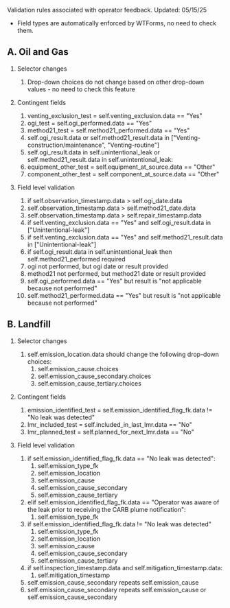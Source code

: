 Validation rules associated with operator feedback.
Updated: 05/15/25

- Field types are automatically enforced by WTForms, no need to check them.

A. Oil and Gas
----------------

1. Selector changes
   1. Drop-down choices do not change based on other drop-down values - no need to check this feature

2. Contingent fields
   1. venting_exclusion_test = self.venting_exclusion.data == "Yes"
   2. ogi_test = self.ogi_performed.data == "Yes"
   3. method21_test = self.method21_performed.data == "Yes"
   4. self.ogi_result.data or self.method21_result.data in ["Venting-construction/maintenance", "Venting-routine"]
   5. self.ogi_result.data in self.unintentional_leak or self.method21_result.data in self.unintentional_leak:
   6. equipment_other_test = self.equipment_at_source.data == "Other"
   7. component_other_test = self.component_at_source.data == "Other"

3. Field level validation
   1. if self.observation_timestamp.data > self.ogi_date.data
   2. self.observation_timestamp.data > self.method21_date.data
   3. self.observation_timestamp.data > self.repair_timestamp.data
   4. if self.venting_exclusion.data == "Yes" and self.ogi_result.data in ["Unintentional-leak"]
   5. if self.venting_exclusion.data == "Yes" and self.method21_result.data in ["Unintentional-leak"]
   6. if self.ogi_result.data in self.unintentional_leak then self.method21_performed required
   7. ogi not performed, but ogi date or result provided
   8. method21 not performed, but method21 date or result provided
   9. self.ogi_performed.data == "Yes" but result is "not applicable because not performed"
   10. self.method21_performed.data == "Yes" but result is "not applicable because not performed"

B. Landfill
----------------

1. Selector changes
   1. self.emission_location.data should change the following drop-down choices:
      1. self.emission_cause.choices
      2. self.emission_cause_secondary.choices
      3. self.emission_cause_tertiary.choices

2. Contingent fields
   1. emission_identified_test = self.emission_identified_flag_fk.data != "No leak was detected"
   2. lmr_included_test = self.included_in_last_lmr.data == "No"
   3. lmr_planned_test = self.planned_for_next_lmr.data == "No"

3. Field level validation
   1. if self.emission_identified_flag_fk.data == "No leak was detected":
      1. self.emission_type_fk
      2. self.emission_location
      3. self.emission_cause
      4. self.emission_cause_secondary
      5. self.emission_cause_tertiary
   2. elif self.emission_identified_flag_fk.data == "Operator was aware of the leak prior to receiving the CARB plume notification":
      1. self.emission_type_fk
   3. if self.emission_identified_flag_fk.data != "No leak was detected"
      1. self.emission_type_fk
      2. self.emission_location
      3. self.emission_cause
      4. self.emission_cause_secondary
      5. self.emission_cause_tertiary
   4. if self.inspection_timestamp.data and self.mitigation_timestamp.data:
      1. self.mitigation_timestamp
   5. self.emission_cause_secondary repeats self.emission_cause
   6. self.emission_cause_secondary repeats self.emission_cause or self.emission_cause_secondary

